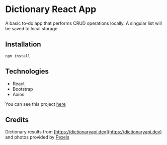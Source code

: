 # Dictionary React App

A basic to-do app that performs CRUD operations locally. A singular list will be saved to local storage.

## Installation

```
npm install
```

## Technologies

- React
- Bootstrap
- Axios

You can see this project [here](https://cocky-brown-1edec7.netlify.app/)

## Credits

Dictionary results from [https://dictionaryapi.dev](https://dictionaryapi.dev) and photos provided by [Pexels](https://www.pexels.com/)

